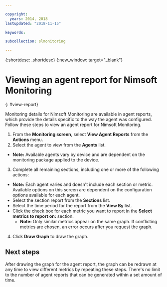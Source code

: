 ```yaml
---

copyright:
  years: 2014, 2018
lastupdated: "2018-11-15"

keywords:

subcollection: slmonitoring

---
```


{:shortdesc: .shortdesc}
{:new_window: target="_blank"}

# Viewing an agent report for Nimsoft Monitoring
{: #view-report}

Monitoring details for Nimsoft Monitoring are available in agent reports, which provide the details specific to the way the agent was configured. Follow these steps to view an agent report for Nimsoft Monitoring.

1. From the **Monitoring screen**, select **View Agent Reports** from the **Actions** menu.
2. Select the agent to view from the **Agents** list.
  * **Note:** Available agents vary by device and are dependent on the monitoring package applied to the device.
3. Complete all remaining sections, including one or more of the following actions:
  * **Note:** Each agent varies and doesn't include each section or metric. Available options on this screen are dependent on the configuration options available for each agent.
  * Select the section report from the **Sections** list.
  * Select the time period for the report from the **View By** list.
  * Click the check box for each metric you want to report in the **Select metrics to report on:** section.
    * **Note:** Only similar metrics appear on the same graph. If conflicting metrics are chosen, an error occurs after you request the graph.
4. Click **Draw Graph** to draw the graph.

## Next steps

After drawing the graph for the agent report, the graph can be redrawn at any time to view different metrics by repeating these steps. There's no limit to the number of agent reports that can be generated within a set amount of time.
